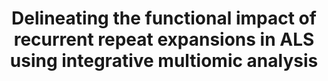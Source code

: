 ---
affilliation: COLUMBIA UNIVERSITY HEALTH SCIENCES
description: Amyotrophic lateral sclerosis (ALS) is a progressive neurodegenerative
  disorder that affects nerve cells in the brain and spinal cord, resulting in muscle
  weakness, difficulty speaking and swallowing, and eventually, respiratory failure.
  There is no known cure and the average life expectancy of an ALS patient is 3-5
  years from the time of diagnosis. Therefore, it is important to identify the genetic
  alterations that are involved in the molecular pathogenesis of ALS in order to develop
  targets for therapeutics. Genome-wide occurrence of DNA repeat expansions has been
  identified as a common genetic cause or marker of several neurodegenerative diseases,
  including ALS. Here we propose to survey the whole genome sequencing data from a
  population of ALS patients and healthy individuals for recurrent repeat expansions,
  correlate these findings with gene expressions, and finally study mechanisms of
  regulation of identified genes by integration of gene expression, chromatin accessibility,
  and 3D genome organization data. We hypothesize that many of the overlooked repeat
  expansions are located in the non-coding regions of the genome and are involved
  in regulation of genes that might contribute to the death of motor neurons. To this
  end, we will first identify the recurrent repeat expansions that act as tissue-
  specific expression quantitative trait loci using GTEx data. We will then integrate
  multi-omics data from ALS patients with 3D genome data from the 4DN project to identify
  gene regulatory circuitry. We envision that the proposed work will allow scientists
  to generate experimentally testable hypotheses by creating a link between non-coding
  repeat expansions and genes in a tissue-specific manner and help identify new therapeutic
  targets.
end_date: '2025-09-19T12:00:00-04:00'
grant_num: R03OD036491
pi: GURSOY, GAMZE
title: Delineating the functional impact of recurrent repeat expansions in ALS using
  integrative multiomic analysis
---